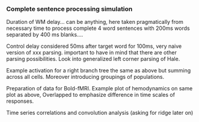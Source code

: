### Complete sentence processing simulation

Duration of WM delay... can be anything, here taken pragmatically from necessary time to process complete 4 word sentences with 200ms words separated by 400 ms blanks....

Control delay considered 50ms after target word for 100ms, very naive version of xxx parsing. important to have in mind that there are other parsing possibilities. Look into generalized left corner parsing of Hale.

Example activation for a right branch tree the same as above but summing across all cells. Moreover introducing groupings of populations.

Preparation of data for Bold-fMRI. Example plot of hemodynamics on same plot as above, Overlapped to emphasize difference in time scales of responses.

Time series correlations and convolution analysis (asking for ridge later on)